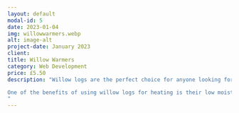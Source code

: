 ```yaml
---
layout: default
modal-id: 5
date: 2023-01-04
img: willowwarmers.webp
alt: image-alt
project-date: January 2023
client: 
title: Willow Warmers 
category: Web Development
price: £5.50
description: "Willow logs are the perfect choice for anyone looking for a clean, efficient, and environmentally-friendly way to heat their home. Made from sustainably-sourced willow trees, our willow logs are lightweight, easy to handle, and burn cleanly and evenly, providing a steady source of heat and a cozy atmosphere.

One of the benefits of using willow logs for heating is their low moisture content, which makes them quick and easy to ignite and burn more efficiently than other types of wood. This means you get more heat for your money and less ash and soot buildup in your chimney or stove.
"
---
```

